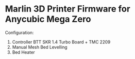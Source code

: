 # Marlin 3D Printer Firmware for Anycubic Mega Zero

Configuration:
  1.  Controller BTT SKR 1.4 Turbo Board + TMC 2209 
  2.  Manual Mesh Bed Levelling
  3.  Bed Heater
